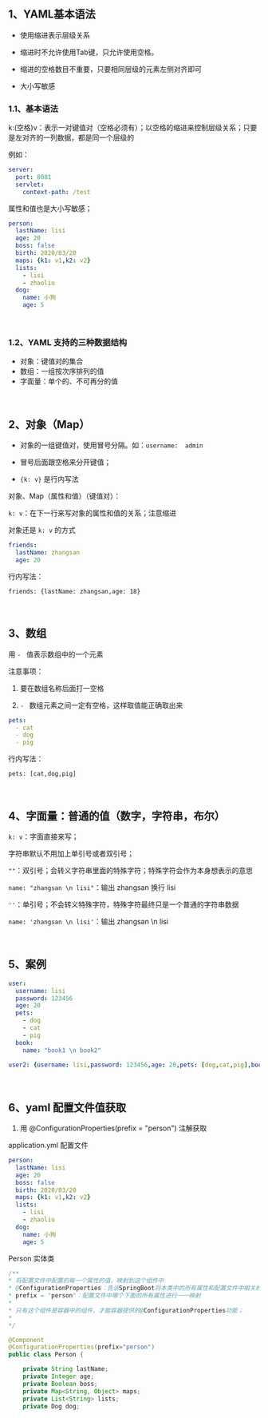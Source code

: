 ## 1、YAML基本语法

* 使用缩进表示层级关系

* 缩进时不允许使用Tab键，只允许使用空格。

* 缩进的空格数目不重要，只要相同层级的元素左侧对齐即可

* 大小写敏感

### 1.1、基本语法

k:(空格)v：表示一对键值对（空格必须有）；以空格的缩进来控制层级关系；只要是左对齐的一列数据，都是同一个层级的

例如：

~~~yml
server:
  port: 8081
  servlet:
    context-path: /test
~~~

属性和值也是大小写敏感； 

~~~yml
person:
  lastName: lisi
  age: 20
  boss: false
  birth: 2020/03/20
  maps: {k1: v1,k2: v2}
  lists:
    - lisi
    - zhaoliu
  dog:
    name: 小狗
    age: 5
~~~

<br>

### 1.2、YAML 支持的三种数据结构

* 对象：键值对的集合
* 数组：一组按次序排列的值
* 字面量：单个的、不可再分的值

<br>

## 2、对象（Map）

* 对象的一组键值对，使用冒号分隔。如：`username:  admin`

* 冒号后面跟空格来分开键值；

* `{k: v}` 是行内写法

对象、Map（属性和值）（键值对）：

`k: v`：在下一行来写对象的属性和值的关系；注意缩进

对象还是 `k: v` 的方式

~~~yml
friends:
  lastName: zhangsan
  age: 20
~~~

行内写法：

`friends: {lastName: zhangsan,age: 18}`

<br>

## 3、数组 

用 `- ` 值表示数组中的一个元素

注意事项：

1. 要在数组名称后面打一空格

2. `- ` 数组元素之间一定有空格，这样取值能正确取出来

~~~yml
pets:
  ‐ cat
  ‐ dog
  ‐ pig
~~~

行内写法：

`pets: [cat,dog,pig]`

<br>

## 4、字面量：普通的值（数字，字符串，布尔）

`k: v`：字面直接来写；

字符串默认不用加上单引号或者双引号；

`""`：双引号；会转义字符串里面的特殊字符；特殊字符会作为本身想表示的意思

`name: "zhangsan \n lisi"`：输出 zhangsan 换行 lisi

`''`：单引号；不会转义特殊字符，特殊字符最终只是一个普通的字符串数据

`name: 'zhangsan \n lisi'`：输出 zhangsan \n lisi

<br>

## 5、案例

~~~yml
user: 
  username: lisi
  password: 123456
  age: 20
  pets: 
    - dog
    - cat
    - pig
  book: 
    name: "book1 \n book2"
  
user2: {username: lisi,password: 123456,age: 20,pets: [dog,cat,pig],book: {name: "book1 \n book2"}}
~~~

<br>

## 6、yaml 配置文件值获取

1. 用 @ConfigurationProperties(prefix = "person") 注解获取

application.yml 配置文件

~~~yml
person:
  lastName: lisi
  age: 20
  boss: false
  birth: 2020/03/20
  maps: {k1: v1,k2: v2}
  lists:
    - lisi
    - zhaoliu
  dog:
    name: 小狗
    age: 5
~~~

Person 实体类

~~~java
/**
* 将配置文件中配置的每一个属性的值，映射到这个组件中
* @ConfigurationProperties：告诉SpringBoot将本类中的所有属性和配置文件中相关的配置进行绑定；
* prefix = "person"：配置文件中哪个下面的所有属性进行一一映射
*
* 只有这个组件是容器中的组件，才能容器提供的@ConfigurationProperties功能；
*
*/

@Component
@ConfigurationProperties(prefix="person")
public class Person {

	private String lastName;
	private Integer age;
	private Boolean boss;
	private Map<String, Object> maps;
	private List<String> lists;
	private Dog dog;
~~~

